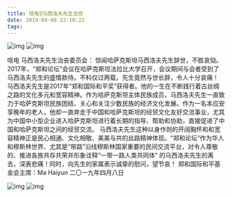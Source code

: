 ```yaml
---
title: 唁电‖马西洛夫先生去世
date: 2019-04-08 22:10:22
tags:
---
```

![img](/static/images/2019/04/04.png)
![img](/static/images/2019/04/03.png)



唁电
马西洛夫先生治丧委员会：
惊闻哈萨克斯坦马西洛夫先生辞世，不胜哀恸。
2017年，“郑和论坛”会议在哈萨克斯坦法拉比大学召开，会议期间与会者受到了马西洛夫先生的盛情款待。不料仅过两载，先生竟然与世长辞，令人十分哀痛！
马西洛夫先生是2017年“郑和国际和平奖”获得者。他的一生在不断践行着古丝绸之路的文化多元和宽容精神。作为哈萨克斯坦主体民族成员，马西洛夫先生一直致力于哈萨克斯坦民族团结、关心和关注少数民族的经济文化发展。作为一名本应安享晚年的老人，他却一直奔走于中国和哈萨克斯坦的经贸文化友好交流事业，尤其为中国中小型企业进入哈萨克斯坦进行着长期的指导、帮助和协助，直接促进了中国和哈萨克斯坦之间的经贸交流。
马西洛夫先生这种以身作则的开阔胸怀和和宽容精神正是民心相通、文化相敬、美美与共的丝路精神体现。“郑和论坛”作为华人和穆斯林世界、尤其是“带路”沿线穆斯林国家重要的民间交流平台，对令人尊敬的、推进各族共存共荣并形象诠释“一带一路人类共同体” 的马西洛夫先生的离去，深表悲痛！同时，向先生的家属表示诚挚的慰问，望节哀！
郑和国际和平基金会主席：Ma Haiyun
 二〇一九年四月八日


![img](/static/images/2019/04/01.png)
![img](/static/images/2019/04/02.png)

